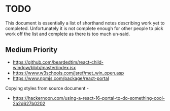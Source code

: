 # TODO

This document is essentially a list of shorthand notes describing work yet to completed.
Unfortunately it is not complete enough for other people to pick work off the list and
complete as there is too much un-said.

## Medium Priority

* https://github.com/beardedtim/react-child-window/blob/master/index.jsx
* https://www.w3schools.com/jsref/met_win_open.asp
* https://www.npmjs.com/package/react-portal

Copying styles from source document -

* https://hackernoon.com/using-a-react-16-portal-to-do-something-cool-2a2d627b0202
